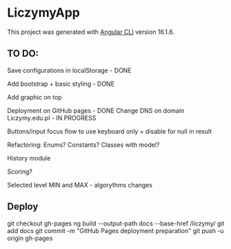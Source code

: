 # LiczymyApp

This project was generated with [Angular CLI](https://github.com/angular/angular-cli) version 16.1.6.


## TO DO:

Save configurations in localStorage - DONE

Add bootstrap + basic styling - DONE

Add graphic on top

Deployment on GitHub pages - DONE
Change DNS on domain Liczymy.edu.pl - IN PROGRESS

Buttons/input focus flow to use keyboard only + disable for null in result

Refactoring: Enums? Constants? Classes with model? 

History module

Scoring?

Selected level MIN and MAX - algorythms changes


## Deploy
git checkout gh-pages
ng build --output-path docs --base-href /liczymy/
git add docs
git commit -m "GitHub Pages deployment preparation"
git push -u origin gh-pages